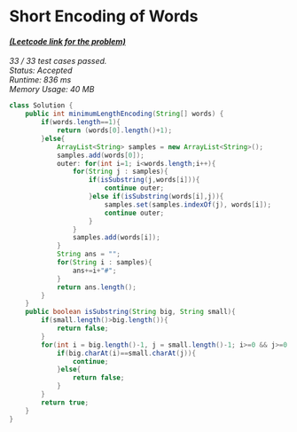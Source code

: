 # **Short Encoding of Words**

#### [_(Leetcode link for the problem)_](https://leetcode.com/problems/short-encoding-of-words/)

_33 / 33 test cases passed.  
Status: Accepted  
Runtime: 836 ms  
Memory Usage: 40 MB_

```java
class Solution {
    public int minimumLengthEncoding(String[] words) {
        if(words.length==1){
            return (words[0].length()+1);
        }else{
            ArrayList<String> samples = new ArrayList<String>();
            samples.add(words[0]);
            outer: for(int i=1; i<words.length;i++){
                for(String j : samples){
                    if(isSubstring(j,words[i])){
                        continue outer;
                    }else if(isSubstring(words[i],j)){
                        samples.set(samples.indexOf(j), words[i]);
                        continue outer;
                    }
                }
                samples.add(words[i]);
            }
            String ans = "";
            for(String i : samples){
                ans+=i+"#";
            }
            return ans.length();
        }
    }
    public boolean isSubstring(String big, String small){
        if(small.length()>big.length()){
            return false;
        }
        for(int i = big.length()-1, j = small.length()-1; i>=0 && j>=0; i--,j--){
            if(big.charAt(i)==small.charAt(j)){
                continue;
            }else{
                return false;
            }
        }
        return true;
    }
}
```
